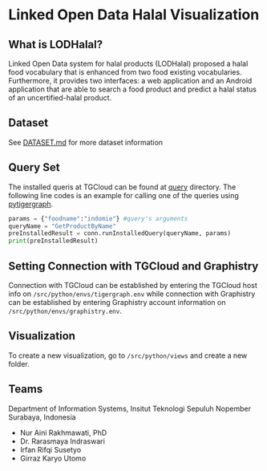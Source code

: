 # Linked Open Data Halal Visualization

## What is LODHalal?

Linked Open Data system for halal products (LODHalal) proposed a halal food vocabulary that is enhanced from two food existing vocabularies. Furthermore, it provides two interfaces: a web application and an Android application that are able to search a food product and predict a halal status of an uncertified-halal product.

## Dataset
See [DATASET.md](DATASET.md) for more dataset information

## Query Set

The installed queris at TGCloud can be found at [query](query) directory.
The following line codes is an example for calling one of the queries using [pytigergraph](https://pypi.org/project/pyTigerGraph/).

```python
params = {"foodname":"indomie"} #query's arguments
queryName = "GetProductByName"
preInstalledResult = conn.runInstalledQuery(queryName, params) 
print(preInstalledResult)
```

## Setting Connection with TGCloud and Graphistry

Connection with TGCloud can be established by entering the TGCloud host info on `/src/python/envs/tigergraph.env` while connection with Graphistry can be established by entering Graphistry account information on `/src/python/envs/graphistry.env`.

## Visualization

To create a new visualization, go to `/src/python/views` and create a new folder.

## Teams

Department of Information Systems, Insitut Teknologi Sepuluh Nopember Surabaya, Indonesia

* Nur Aini Rakhmawati, PhD
* Dr. Rarasmaya Indraswari
* Irfan Rifqi Susetyo
* Girraz Karyo Utomo


